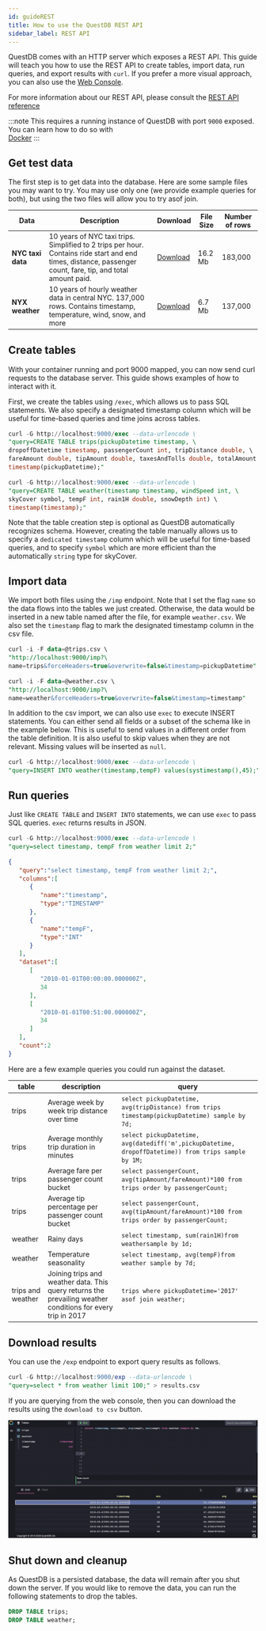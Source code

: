 ```yaml
---
id: guideREST
title: How to use the QuestDB REST API
sidebar_label: REST API
---
```



QuestDB comes with an HTTP server which exposes a REST API. This guide will teach you 
how to use the REST API to create tables, import data, run queries, and export results with `curl`.
If you prefer a more visual approach, you can also use the [Web Console](consoleGuide.md).

For more information about our REST API, please consult the [REST API reference](restAPI.md)

:::note
This requires a running instance of QuestDB with port `9000` exposed. You can learn how to do so with  
[Docker](guideDocker.md)
:::

## Get test data
The first step is to get data into the database. Here are some sample files you may want to try. You may use only one (we provide example queries for both), but using the two files will allow you to try asof join.

| Data | Description | Download | File Size | Number of rows |
|---|---|---|---|---|
|**NYC taxi data** | 10 years of NYC taxi trips. Simplified to 2 trips per hour. Contains ride start and end times, distance, passenger count, fare, tip, and total amount paid. | [Download](https://s3-eu-west-1.amazonaws.com/questdb.io/datasets/trips.csv) | 16.2 Mb| 183,000|
|**NYX weather** | 10 years of hourly weather data in central NYC. 137,000 rows. Contains timestamp, temperature, wind, snow, and more | [Download](https://s3-eu-west-1.amazonaws.com/questdb.io/datasets/weather.csv) | 6.7 Mb | 137,000 |

## Create tables
With your container running and port 9000 mapped, you can now send curl requests to the database server. This 
guide shows examples of how to interact with it. 

First, we create the tables using `/exec`, which allows us to pass SQL statements. 
We also specify a designated timestamp column which will be useful for time-based queries and time joins across tables.
```sql title="Create trips table"
curl -G http://localhost:9000/exec --data-urlencode \
"query=CREATE TABLE trips(pickupDatetime timestamp, \
dropoffDatetime timestamp, passengerCount int, tripDistance double, \
fareAmount double, tipAmount double, taxesAndTolls double, totalAmount double) \
timestamp(pickupDatetime);"
```
```sql title="Create weather table"
curl -G http://localhost:9000/exec --data-urlencode \
"query=CREATE TABLE weather(timestamp timestamp, windSpeed int, \
skyCover symbol, tempF int, rain1H double, snowDepth int) \
timestamp(timestamp);"
```

Note that the table creation step is optional as QuestDB automatically recognizes schema. However, creating the table manually allows us to specify a `dedicated timestamp` column which will be useful for time-based queries, and to specify `symbol` which are more efficient than the automatically `string` type for skyCover. 

## Import data

We import both files using the `/imp` endpoint. Note that I set the flag `name` so the data flows into the tables we just created. Otherwise, the data would be inserted in a new table named after the file, for example `weather.csv`. We also set the `timestamp` flag to mark the designated timestamp column in the csv file.

```sql title="Populate trips table"
curl -i -F data=@trips.csv \
"http://localhost:9000/imp?\
name=trips&forceHeaders=true&overwrite=false&timestamp=pickupDatetime"
```

```sql title="Populate weather table"
curl -i -F data=@weather.csv \
"http://localhost:9000/imp?\
name=weather&forceHeaders=true&overwrite=false&timestamp=timestamp"
```

In addition to the csv import, we can also use `exec` to execute INSERT statements. 
You can either send all fields or a subset of the schema like in the example below. 
This is useful to send values in a different order from the table definition. It is also useful to skip values when they are not relevant. Missing values will be inserted as `null`.

```sql title="Insert using SQL"
curl -G http://localhost:9000/exec --data-urlencode \
"query=INSERT INTO weather(timestamp,tempF) values(systimestamp(),45);" 
```

## Run queries
Just like `CREATE TABLE` and `INSERT INTO` statements, we can use `exec` to pass SQL queries.
 `exec` returns results in JSON.
```sql title="Simple query"
curl -G http://localhost:9000/exec --data-urlencode \
"query=select timestamp, tempF from weather limit 2;"  
```

```json title="JSON Response"
{
   "query":"select timestamp, tempF from weather limit 2;",
   "columns":[
      {
         "name":"timestamp",
         "type":"TIMESTAMP"
      },
      {
         "name":"tempF",
         "type":"INT"
      }
   ],
   "dataset":[
      [
         "2010-01-01T00:00:00.000000Z",
         34
      ],
      [
         "2010-01-01T00:51:00.000000Z",
         34
      ]
   ],
   "count":2
}
```          

Here are a few example queries you could run against the dataset.

| table | description | query |
|---|---|---|
|trips|Average week by week trip distance over time |`select pickupDatetime, avg(tripDistance) from trips timestamp(pickupDatetime) sample by 7d;` |
|trips|Average monthly trip duration in minutes |`select pickupDatetime, avg(datediff('m',pickupDatetime, dropoffDatetime)) from trips sample by 1M;` |
|trips|Average fare per passenger count bucket |`select passengerCount, avg(tipAmount/fareAmount)*100 from trips order by passengerCount;` |
|trips|Average tip percentage per passenger count bucket |`select passengerCount, avg(tipAmount/fareAmount)*100 from trips order by passengerCount;` |
|weather|Rainy days |`select timestamp, sum(rain1H)from weathersample by 1d; `|
|weather|Temperature seasonality |`select timestamp, avg(tempF)from weather sample by 7d;` |
|trips and weather|Joining trips and weather data. This query returns the prevailing weather conditions for every trip in 2017 |`trips where pickupDatetime='2017' asof join weather;` |

## Download results
You can use the `/exp` endpoint to export query results as follows.
```sql title="Save results as csv"
curl -G http://localhost:9000/exp --data-urlencode \
"query=select * from weather limit 100;" > results.csv       
```
If you are querying from the web console, then you can download the results using the `download to csv` button.

![download gif](/static/img/downloadgif.gif)

## Shut down and cleanup
As QuestDB is a persisted database, the data will remain after you shut down the server. 
If you would like to remove the data, you can run the following statements to drop the tables.
```sql title="Cleanup"
DROP TABLE trips;
DROP TABLE weather;
```